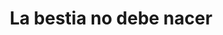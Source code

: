 ---
collection: rolLudoteca
title: 'La bestia no debe nacer'
image: La-bestia-no-debe-nacer-scaled.jpeg
editorial: 'Shadowlands'
editorial_ref:
isbn:
type: 'Aventura'
web: https://shadowlands.es/la-bestia-no-debe-nacer.html
format: 'Libro tapa dura'
system: 'Cthulhu D100'
created_at: '2021-01-08T13:35:35+00:00'
---
